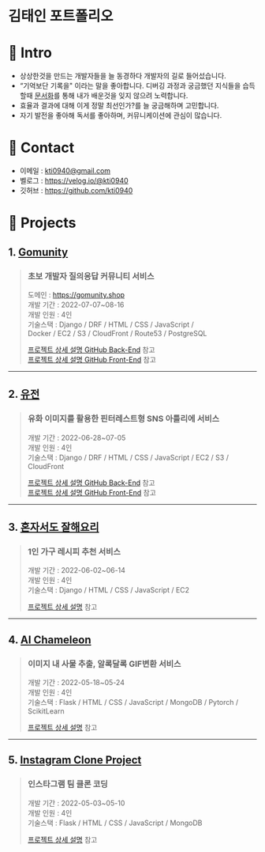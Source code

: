 # 김태인 포트폴리오

# 📌 Intro
- 상상한것을 만드는 개발자들을 늘 동경하다 개발자의 길로 들어섰습니다.
- “기억보단 기록을" 이라는 말을 좋아합니다. 디버깅 과정과 궁금했던 지식들을 습득할때 [문서화](https://velog.io/@kti0940/django-SETNULL-%EC%98%B5%EC%85%98%EA%B3%BC-%EC%8B%9C%EB%A6%AC%EC%96%BC%EB%9D%BC%EC%9D%B4%EC%A0%80-%EC%A0%80%EC%9E%A5-%EA%B7%B8%EB%A6%AC%EA%B3%A0-%ED%85%8C%EC%8A%A4%ED%8A%B8%EC%BD%94%EB%93%9C-immutable-QueryDict)를 통해 내가 배운것을 잊지 않으려 노력합니다.
- 효율과 결과에 대해 이게 정말 최선인가?를 늘 궁금해하며 고민합니다.
- 자기 발전을 좋아해 독서를 좋아하며, 커뮤니케이션에 관심이 많습니다.

# 📌 Contact
- 이메일 : kti0940@gmail.com
- 벨로그 : https://velog.io/@kti0940
- 깃허브 : https://github.com/kti0940

# 📌 Projects
## 1. [Gomunity](https://github.com/kti0940/gomunity)
> ### 초보 개발자 질의응답 커뮤니티 서비스<br>
>도메인 : https://gomunity.shop<br>
>개발 기간 : 2022-07-07~08-16<br>
>개발 인원 : 4인<br>
>기술스택 : Django / DRF / HTML / CSS / JavaScript /<br>
>Docker / EC2 / S3 / CloudFront / Route53 / PostgreSQL
>
>[프로젝트 상세 설명 GitHub Back-End](https://github.com/kti0940/gomunity) 참고<br>
>[프로젝트 상세 설명 GitHub Front-End](https://github.com/kti0940/gomunity_fe) 참고

---

## 2. [유전](https://github.com/kti0940/yujeon_be)
> ### 유화 이미지를 활용한 핀터레스트형 SNS 아틀리에 서비스<br>
>개발 기간 : 2022-06-28~07-05<br>
>개발 인원 : 4인<br>
>기술스택 : Django / DRF / HTML / CSS / JavaScript / EC2 / S3 / CloudFront
>
>[프로젝트 상세 설명 GitHub Back-End](https://github.com/kti0940/yujeon_be) 참고<br>
>[프로젝트 상세 설명 GitHub Front-End](https://github.com/kti0940/yujeon_fe) 참고

---

## 3. [혼자서도 잘해요리](https://github.com/kti0940/cook_alone)
> ### 1인 가구 레시피 추천 서비스<br>
>개발 기간 : 2022-06-02~06-14<br>
>개발 인원 : 4인<br>
>기술스택 : Django / HTML / CSS / JavaScript / EC2
>
>[프로젝트 상세 설명](https://github.com/kti0940/cook_alone) 참고

---

## 4. [AI Chameleon](https://github.com/kti0940/ai_chameleon)
> ### 이미지 내 사물 추출, 알록달록 GIF변환 서비스<br>
>개발 기간 : 2022-05-18~05-24<br>
>개발 인원 : 4인<br>
>기술스택 : Flask / HTML / CSS / JavaScript / MongoDB / Pytorch / ScikitLearn
>
>[프로젝트 상세 설명](https://github.com/kti0940/ai_chameleon) 참고

---

## 5. [Instagram Clone Project](https://github.com/kti0940/kingkong_instagram_project)
> ### 인스타그램 팀 클론 코딩<br>
>개발 기간 : 2022-05-03~05-10<br>
>개발 인원 : 4인<br>
>기술스택 : Flask / HTML / CSS / JavaScript / MongoDB
>
>[프로젝트 상세 설명](https://github.com/kti0940/kingkong_instagram_project) 참고
